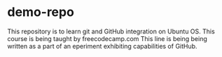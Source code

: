 # demo-repo
This repository is to learn git and GitHub integration on Ubuntu OS. This course is being taught by freecodecamp.com
This line is being being written as a part of an eperiment exhibiting capabilities of GitHub.
